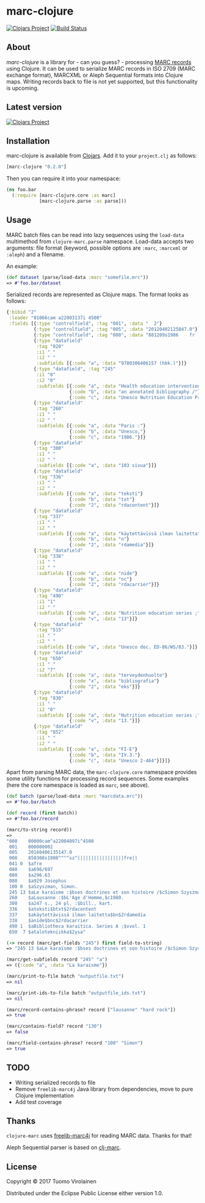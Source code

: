 # marc-clojure

[![Clojars Project](https://img.shields.io/clojars/v/marc-clojure.svg)](https://clojars.org/marc-clojure)
[![Build Status](https://travis-ci.org/tvirolai/marc-clojure.svg?branch=master)](https://travis-ci.org/tvirolai/marc-clojure)

## About

*marc-clojure* is a library for - can you guess? - processing [MARC records](https://en.wikipedia.org/wiki/MARC_standards) using Clojure. It can be used to
serialize MARC records in ISO 2709 (MARC exchange format), MARCXML or Aleph Sequential formats into Clojure maps. Writing
records back to file is not yet supported, but this functionality is upcoming.

## Latest version

[![Clojars Project](http://clojars.org/marc-clojure/latest-version.svg)](http://clojars.org/marc-clojure)

## Installation

marc-clojure is available from [Clojars](https://clojars.org/marc-clojure). Add it to your `project.clj` as follows:

```clojure
[marc-clojure "0.2.0"]
```

Then you can require it into your namespace:

```clojure
(ns foo.bar
  (:require [marc-clojure.core :as marc]
            [marc-clojure.parse :as parse]))
```

## Usage

MARC batch files can be read into lazy sequences using the `load-data` multimethod from `clojure-marc.parse` namespace.
Load-data accepts two arguments: file format (keyword, possible options are `:marc`, `:marcxml` or `:aleph`) and a filename.

An example:

```clojure
(def dataset (parse/load-data :marc "somefile.mrc"))
=> #'foo.bar/dataset
```

Serialized records are represented as Clojure maps. The format looks as follows:

```clojure
{:bibid "2"
 :leader "01066cam a22003137i 4500"
 :fields [{:type "controlfield", :tag "001", :data "  2"}
          {:type "controlfield", :tag "005", :data "20120402125847.0"}
          {:type "controlfield", :tag "008", :data "881209s1986    fr ||||||b   |||||||eng||"}
          {:type "datafield"
           :tag "020"
           :i1 " "
           :i2 " "
           :subfields [{:code "a", :data "9780306406157 (hbk.)"}]}
          {:type "datafield", :tag "245"
           :i1 "0"
           :i2 "0"
           :subfields [{:code "a", :data "Health education intervention :"}
                       {:code "b", :data "an annotated bibliography /"}
                       {:code "c", :data "Unesco Nutrition Education Programme ; Division of Science, Technical and Environmental Education, Unesco."}]}
          {:type "datafield"
           :tag "260"
           :i1 " "
           :i2 " "
           :subfields [{:code "a", :data "Paris :"}
                       {:code "b", :data "Unesco,"}
                       {:code "c", :data "1986."}]}
          {:type "datafield"
           :tag "300"
           :i1 " "
           :i2 " "
           :subfields [{:code "a", :data "103 sivua"}]}
          {:type "datafield"
           :tag "336"
           :i1 " "
           :i2 " "
           :subfields [{:code "a", :data "teksti"}
                       {:code "b", :data "txt"}
                       {:code "2", :data "rdacontent"}]}
          {:type "datafield"
           :tag "337"
           :i1 " "
           :i2 " "
           :subfields [{:code "a", :data "käytettävissä ilman laitetta"}
                       {:code "b", :data "n"}
                       {:code "2", :data "rdamedia"}]}
          {:type "datafield"
           :tag "338"
           :i1 " "
           :i2 " "
           :subfields [{:code "a", :data "nide"}
                       {:code "b", :data "nc"}
                       {:code "2", :data "rdacarrier"}]}
          {:type "datafield"
           :tag "490"
           :i1 "1"
           :i2 " "
           :subfields [{:code "a", :data "Nutrition education series ;"}
                       {:code "v", :data "13"}]}
          {:type "datafield"
           :tag "515"
           :i1 " "
           :i2 " "
           :subfields [{:code "a", :data "Unesco doc. ED-86/WS/83."}]}
          {:type "datafield"
           :tag "650"
           :i1 " "
           :i2 "7"
           :subfields [{:code "a", :data "terveydenhuolto"}
                       {:code "x", :data "bibliografia"}
                       {:code "2", :data "eks"}]}
          {:type "datafield"
           :tag "830"
           :i1 " "
           :i2 "0"
           :subfields [{:code "a", :data "Nutrition education series ;"}
                       {:code "v", :data "13."}]}
          {:type "datafield"
           :tag "852"
           :i1 " "
           :i2 " "
           :subfields [{:code "a", :data "FI-E"}
                       {:code "b", :data "IV.3."}
                       {:code "c", :data "Unesco 2-464"}]}]}
```

Apart from parsing MARC data, the `marc-clojure.core` namespace provides some utility functions
for processing record sequences. Some examples (here the core namespace is loaded as `marc`, see above).

```clojure
(def batch (parse/load-data :marc "marcdata.mrc"))
=> #'foo.bar/batch
```

```clojure
(def record (first batch))
=> #'foo.bar/record
```

```clojure
(marc/to-string record))
=>
"000    00000cam^a22004097i^4500
 001    000000002
 005    20160406135147.0
 008    850308s1980^^^^sz^|||||||||||||||||fre||
 041 0  $afre
 080    $a696/697
 080    $a296.63
 080    $a929 Josephus
 100 0  $aSzyszman, Simon.
 245 13 $aLe karaïsme :$bses doctrines et son histoire /$cSimon Szyszman.
 260    $aLausanne :$bL'Age d'Homme,$c1980.
 300    $a247 s., 24 pl. :$bill., kart.
 336    $ateksti$btxt$2rdacontent
 337    $akäytettävissä ilman laitetta$bn$2rdamedia
 338    $anide$bnc$2rdacarrier
 490 1  $aBibliotheca karaitica. Series A ;$vvol. 1
 650  7 $atalotekniikka$2ysa"
```

```clojure
(-> record (marc/get-fields "245") first field-to-string)
=> "245 13 $aLe karaïsme :$bses doctrines et son histoire /$cSimon Szyszman."
```

```clojure
(marc/get-subfields record "245" "a")
=> ({:code "a", :data "La karaisme"})
```

```clojure
(marc/print-to-file batch "outputfile.txt")
=> nil
```

```clojure
(marc/print-ids-to-file batch "outputfile_ids.txt")
=> nil
```

```clojure
(marc/record-contains-phrase? record ["lausanne" "hard rock"])
=> true
```

```clojure
(marc/contains-field? record "130")
=> false
```

```clojure
(marc/field-contains-phrase? record "100" "Simon")
=> true

```

## TODO

* Writing serialized records to file
* Remove `freelib-marc4j` Java library from dependencies, move to pure Clojure implementation
* Add test coverage

## Thanks

`clojure-marc` uses [freelib-marc4j](https://github.com/ksclarke/freelib-marc4j) for reading MARC data. Thanks for that!

Aleph Sequential parser is based on [clj-marc](https://github.com/phochste/clj-marc).

## License

Copyright © 2017 Tuomo Virolainen

Distributed under the Eclipse Public License either version 1.0.
